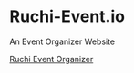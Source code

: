 # Ruchi-Event.io
An Event Organizer Website

<a href="https://anonys6.github.io/Ruchi-Event.io/" target="_blank">Ruchi Event Organizer</a>

